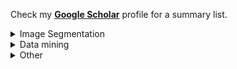 Check my [**Google Scholar**](https://scholar.google.com/citations?user=IJdd5vQAAAAJ&hl=en) profile for a summary list.

<details>
<summary>Image Segmentation</summary>
<p>
   <b>Experimental Analysis of U-Net and Mask R-CNN for Segmentation of Synthetic Liquid Spray</b> <a href="https://ieeexplore.ieee.org/abstract/document/10031951" target="_blank">[link] </a> <br>
    Refat Khan Pathan, <u>Wei Lun Lim</u>, Sian Lun Lau, Chiung Ching Ho, Prashant Khare, Rahul Babu Koneru <br>
    IEEE International Conference on Computing (ICOCO) 2022<br>
    Keyword: semantic segmentation, instance segmentation, U-Net, Mask R-CNN <br>
    <a href="https://drive.google.com/file/d/1MvDI13kNrCEOmEM5LYsn9G35xxV9kmZy/view?usp=share_link" target="_blank">[Paper] </a> 
</p>
</details>

<details>
<summary>Data mining</summary>
<p>
   <b>Sentiment Analysis by Fusing Text and Location Features of Geo-tagged Tweets</b> <br>
    <u>Wei Lun Lim</u>, Chiung Ching Ho, Choo-Yee Ting <br>
    IEEE Access 2020 <br>
    Keyword: data mining; text classification - binary & multiclass; explainable - SHAP <br>
    <a href="https://ieeexplore.ieee.org/abstract/document/9210093" target="_blank">[Paper] </a> 
    <a href="https://github.com/lyner96/Sentiment-Analysis-by-Fusing-Text-Location" target="_blank">[Code]</a>
</p>
</details>

<details>
<summary>Other</summary>
<p>
   <b>An Alignment-Independent Approach for the Study of Viral Sequence Diversity at Any Given Rank of Taxonomy Lineage</b> <br>
    Li Chuin Chong, <u>Wei Lun Lim</u>, Kenneth Hon Kim Ban, Asif M. Khan<br>
    Biology 2021 <br>
    Keyword: bioinformatics <br>
    <a href="https://www.mdpi.com/2079-7737/10/9/853" target="_blank">[Paper] </a> 
    <a href="https://github.com/ChongLC/MinimalSetofViralPeptidome-UNIQmin" target="_blank">[Code]</a>
</p>
</details>